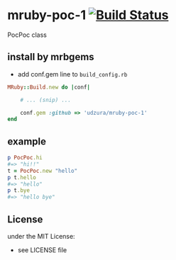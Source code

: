 # mruby-poc-1   [![Build Status](https://travis-ci.org/udzura/mruby-poc-1.svg?branch=master)](https://travis-ci.org/udzura/mruby-poc-1)
PocPoc class
## install by mrbgems
- add conf.gem line to `build_config.rb`

```ruby
MRuby::Build.new do |conf|

    # ... (snip) ...

    conf.gem :github => 'udzura/mruby-poc-1'
end
```
## example
```ruby
p PocPoc.hi
#=> "hi!!"
t = PocPoc.new "hello"
p t.hello
#=> "hello"
p t.bye
#=> "hello bye"
```

## License
under the MIT License:
- see LICENSE file
